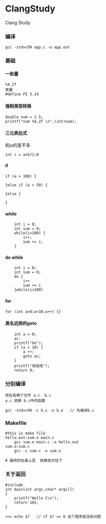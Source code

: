 # ClangStudy
Clang Study

### 编译
```
gcc -std=c99 app.c -o app.out
```

### 基础

#### 一些量
```
%4.2f 
常量
#define PI 3.14
```

#### 强制类型转换
```
double num = 2.5;
printf("num %4.2f \n",(int)num);
```

#### 三元表达式
和js的差不多
```
int c = a>b?1:0
```

#### if
```
if (a > 100) {

}else if (a > 50) {

}else {

}
```

#### while
```
    int i = 0;
    int sum = 0;
    while(i<100) {
        i++;
        sum += i;
    }
```

#### do while
```
    int i = 0;
    int sum = 0;
    do {
        i++
        sum += i
    }while(i<100)
```

#### for
```
for (int a=0;a<10;a++) {}
```
#### 臭名远扬的goto
```
    int a = 0;
    ac:
    printf("he");
    if (a < 10) {
        a ++;
        goto ac;
    }
    printf("哈哈哈");
    return 0;
```

### 分别编译
```
现在有两个文件 a.c  b.c
a.c 依赖 b.c中的函数

gcc -std=c99 -c b.c -o b.o   // 先编译b.c
```

### Makefile
```
#this is make file
hello.out:sum.o main.c
	gcc sum.o main.c -o hello.out
sum.o:sum.c
	gcc -c sum.c -o sum.o

# 最终的在最上层  依赖依次往下
```

### 关于返回
```
#include 
int main(int argc,char* argc[])
{
    printf("Hello C\n");
    return 101;
}

>>> echo $?   // if $? == 0 这个程序就没有问题
```

